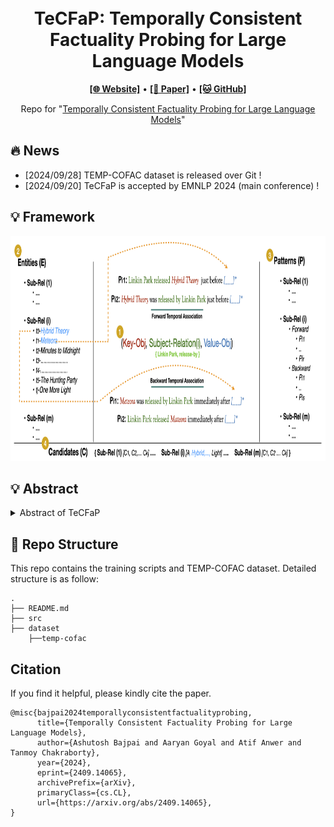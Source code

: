 <h1 align="center">
<br>
TeCFaP: Temporally Consistent Factuality Probing for Large Language Models
</h1>


<p align="center">
  <a href="https://www.lcs2.in/"><b>[🌐 Website]</b></a> •
  <a href="https://arxiv.org/abs/2409.14065"><b>[📜 Paper]</b></a> •
  <a href="https://github.com/ab-iitd/tecfap/"><b>[🐱 GitHub]</b></a>
  
</p>


<p align="center">
Repo for "<a href="https://arxiv.org/abs/2409.14065" target="_blank">Temporally Consistent Factuality Probing for Large Language Models</a>"
</p>


## 🔥 News

- [2024/09/28] TEMP-COFAC dataset is released over Git !
- [2024/09/20] TeCFaP is accepted by EMNLP 2024 (main conference) !


## 💡 Framework

<p align="center" width="100%">
    <img src="tecfap_architecture.png" alt="img" height="360"/>
</p>


## 💡 Abstract

<details close>
<summary> Abstract of TeCFaP</summary>

The prolific use of Large Language Models (LLMs) as an alternate knowledge base requires them to be factually consistent, necessitating both correctness and consistency traits for paraphrased queries. Recently, significant attempts have been made to benchmark datasets and metrics to evaluate LLMs for these traits. However, structural simplicity (subject-relation-object) and contemporary association in their query formulation limit the broader definition of factuality and consistency. In this study, we introduce TeCFaP, a novel Temporally Consistent Factuality Probe task to expand the consistent factuality probe in the temporal dimension. To this end, we propose TEMP-COFAC, a high-quality dataset of prefix-style English query paraphrases. Subsequently, we extend the definitions of existing metrics to represent consistent factuality across temporal dimension. We experiment with a diverse set of LLMs and find most of them performing poorly on TeCFaP. Next, we propose a novel solution CoTSeLF (Consistent-Time-Sensitive Learning Framework) combining multi-task instruction tuning (MT-IT) with consistent-time-sensitive reinforcement learning (CTSRL) to improve temporally consistent factuality in LLMs. Our experiments demonstrate the efficacy of CoTSeLF over several baselines.

</details>




## 🔧 Repo Structure
This repo contains the training scripts and TEMP-COFAC dataset. Detailed structure is as follow:
```
.
├── README.md
├── src
├── dataset
    ├──temp-cofac
```

## Citation
If you find it helpful, please kindly cite the paper.
```
@misc{bajpai2024temporallyconsistentfactualityprobing,
      title={Temporally Consistent Factuality Probing for Large Language Models}, 
      author={Ashutosh Bajpai and Aaryan Goyal and Atif Anwer and Tanmoy Chakraborty},
      year={2024},
      eprint={2409.14065},
      archivePrefix={arXiv},
      primaryClass={cs.CL},
      url={https://arxiv.org/abs/2409.14065}, 
}
```